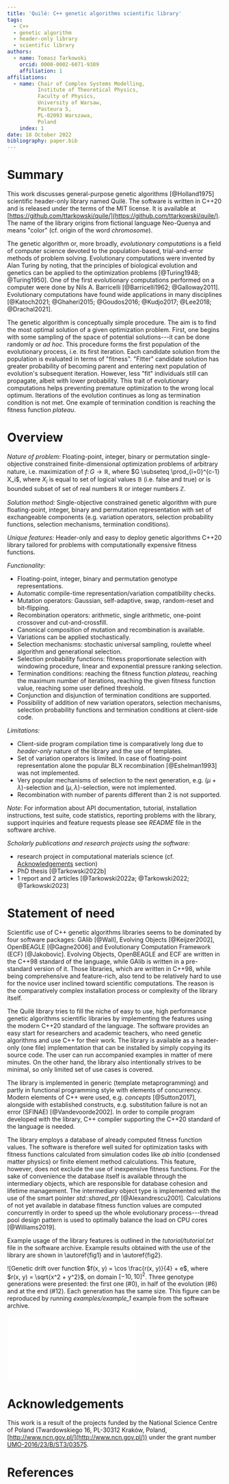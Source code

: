 ```yaml
---
title: 'Quilë: C++ genetic algorithms scientific library'
tags:
  - C++
  - genetic algorithm
  - header-only library
  - scientific library
authors:
  - name: Tomasz Tarkowski
    orcid: 0000-0002-6071-9389
    affiliation: 1
affiliations:
  - name: Chair of Complex Systems Modelling,
          Institute of Theoretical Physics,
          Faculty of Physics,
          University of Warsaw,
          Pasteura 5,
          PL-02093 Warszawa,
          Poland
    index: 1
date: 18 October 2022
bibliography: paper.bib
---
```


# Summary

This work discusses general-purpose genetic algorithms [@Holland1975] scientific
header-only library named Quilë. The software is written in C++20 and is
released under the terms of the MIT license. It is available at
[https://github.com/ttarkowski/quile/](https://github.com/ttarkowski/quile/).
The name of the library origins from fictional language Neo-Quenya and means
"color" (cf. origin of the word *chromosome*).

The genetic algorithm or, more broadly, *evolutionary computations* is a field
of computer science devoted to the population-based, trial-and-error methods of
problem solving. Evolutionary computations were invented by Alan Turing by
noting, that the principles of biological evolution and genetics can be applied
to the optimization problems [@Turing1948; @Turing1950]. One of the first
evolutionary computations performed on a computer were done by Nils A.
Barricelli [@Barricelli1962; @Galloway2011]. Evolutionary computations have
found wide applications in many disciplines [@Katoch2021; @Ghaheri2015;
@Goudos2016; @Kudjo2017; @Lee2018; @Drachal2021].

The genetic algorithm is conceptually simple procedure. The aim is to find the
most optimal solution of a given optimization problem. First, one begins with
some sampling of the space of potential solutions---it can be done randomly or
*ad hoc*. This procedure forms the first population of the evolutionary process,
i.e. its first iteration. Each candidate solution from the population is
evaluated in terms of "fitness". "Fitter" candidate solution has greater
probability of becoming parent and entering next population of evolution's
subsequent iteration. However, less "fit" individuals still can propagate,
albeit with lower probability. This trait of evolutionary computations helps
preventing premature optimization to the wrong local optimum. Iterations of the
evolution continues as long as termination condition is not met. One example of
termination condition is reaching the fitness function *plateau*.

# Overview

*Nature of problem:* Floating-point, integer, binary or permutation
single-objective constrained finite-dimensional optimization problems of
arbitrary nature, i.e. maximization of $f\colon G \rightarrow \mathbb{R}$, where
$G \subseteq \prod_{i=0}^{c-1} X_i$, where $X_i$ is equal to set of logical
values $\mathbb{B}$ (i.e. false and true) or is bounded subset of set of real
numbers $\mathbb{R}$ or integer numbers $\mathbb{Z}$.

*Solution method:* Single-objective constrained genetic algorithm with pure
floating-point, integer, binary and permutation representation with set of
exchangeable components (e.g. variation operators, selection probability
functions, selection mechanisms, termination conditions).

*Unique features:* Header-only and easy to deploy genetic algorithms C++20
library tailored for problems with computationally expensive fitness functions.

*Functionality:*

- Floating-point, integer, binary and permutation genotype representations.
- Automatic compile-time representation/variation compatibility checks.
- Mutation operators: Gaussian, self-adaptive, swap, random-reset and
  bit-flipping.
- Recombination operators: arithmetic, single arithmetic, one-point crossover
  and cut-and-crossfill.
- Canonical composition of mutation and recombination is available.
- Variations can be applied stochastically.
- Selection mechanisms: stochastic universal sampling, roulette wheel algorithm
  and generational selection.
- Selection probability functions: fitness proportionate selection with
  windowing procedure, linear and exponential pressure ranking selection.
- Termination conditions: reaching the fitness function *plateau*, reaching the
  maximum number of iterations, reaching the given fitness function value,
  reaching some user defined threshold.
- Conjunction and disjunction of termination conditions are supported.
- Possibility of addition of new variation operators, selection mechanisms,
  selection probability functions and termination conditions at client-side
  code.

*Limitations:*

- Client-side program compilation time is comparatively long due to
  *header-only* nature of the library and the use of templates.
- Set of variation operators is limited. In case of floating-point
  representation alone the popular BLX recombination [@Eshelman1993] was not
  implemented.
- Very popular mechanisms of selection to the next generation, e.g.
  $(\mu + \lambda )$-selection and $(\mu , \lambda )$-selection, were not
  implemented.
- Recombination with number of parents different than 2 is not supported.

*Note*: For information about API documentation, tutorial, installation
instructions, test suite, code statistics, reporting problems with the library,
support inquiries and feature requests please see *README* file in the software
archive.

*Scholarly publications and research projects using the software:*

- research project in computational materials science (cf.
  [Acknowledgements](#acknowledgements) section)
- PhD thesis [@Tarkowski2022b]
- 1 report and 2 articles [@Tarkowski2022a; @Tarkowski2022; @Tarkowski2023]

# Statement of need

Scientific use of C++ genetic algorithms libraries seems to be dominated by four
software packages: GAlib [@Wall], Evolving Objects [@Keijzer2002], OpenBEAGLE
[@Gagne2006] and Evolutionary Computation Framework (ECF) [@Jakobovic]. Evolving
Objects, OpenBEAGLE and ECF are written in the C++98 standard of the language, while
GAlib is written in a pre-standard version of it. Those libraries, which are
written in C++98, while being comprehensive and feature-rich, also tend to be
relatively hard to use for the novice user inclined toward scientific computations.
The reason is the comparatively complex installation process or complexity of
the library itself.

The Quilë library tries to fill the niche of easy to use, high performance
genetic algorithms scientific libraries by implementing the features using
the modern C++20 standard of the language. The software provides an easy start for
researchers and academic teachers, who need genetic algorithms and use C++ for
their work. The library is available as a header-only (one file) implementation
that can be installed by simply copying its source code. The user can run
accompanied examples in matter of mere minutes. On the other hand, the library
also intentionally strives to be minimal, so only limited set of use cases is
covered.

The library is implemented in generic (template metaprogramming) and partly in
functional programming style with elements of concurrency. Modern elements of
C++ were used, e.g. *concepts* [@Sutton2017], alongside with established
constructs, e.g. substitution failure is not an error (SFINAE) [@Vandevoorde2002]. 
In order to compile program developed with the library, C++ compiler supporting 
the C++20 standard of the language is needed.

The library employs a database of already computed fitness function values. The
software is therefore well suited for optimization tasks with fitness functions
calculated from simulation codes like *ab initio* (condensed matter physics) or
finite element method calculations.
This feature, however, does not exclude the use of inexpensive fitness functions.
For the sake of convenience the database itself is available through the
intermediary objects, which are responsible for database cohesion and lifetime
management. The intermediary object type is implemented with the use of the smart
pointer *std::shared_ptr* [@Alexandrescu2001]. Calculations of not yet available
in database fitness function values are computed concurrently in order to speed up
the whole evolutionary process---thread pool design pattern is used to optimally
balance the load on CPU cores [@Williams2019].

Example usage of the library features is outlined in the *tutorial/tutorial.txt*
file in the software archive. Example results obtained with the use of the
library are shown in \autoref{fig1} and in \autoref{fig2}.

![Genetic drift over function $f(x, y) = \cos \frac{r(x, y)}{4} + e$, where
$r(x, y) = \sqrt{x^2 + y^2}$, on domain $[-10, 10]^2$. Three genotype
generations were presented: the first one (#0), in half of the evolution (#6)
and at the end (#12). Each generation has the same size. This figure can be
reproduced by running *examples/example_1* example from the software archive.

![The $n$ queens puzzle: time of genetic program execution $\Delta t$ and
problem complexity $\xi$. Calculations were performed on low-spec CPU (*thermal
design power* 6 W) for sample size of 10 per measurement point. Number of $n$
queens puzzle solutions can be taken from [@oeisA000170]. Inset: Sample solution
*4Q3/Q7/7Q/5Q2/2Q5/6Q1/1Q6/3Q4 w - - 0 0* for eight queens puzzle reached after
creation of 56 unique genotypes in evolution (on average 123.61 with standard
deviation 111.69 for sample size 100). This figure can be reproduced by running
*examples/example_2/time* example from the software archive.
\label{fig2}](fig2.pdf)

# Acknowledgements

This work is a result of the projects funded by the National Science Centre of
Poland (Twardowskiego 16, PL-30312 Kraków, Poland,
[http://www.ncn.gov.pl/](http://www.ncn.gov.pl/)) under the grant number
[UMO-2016/23/B/ST3/03575](https://projekty.ncn.gov.pl/en/index.php?projekt_id=359039).

# References
